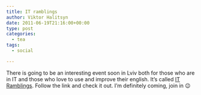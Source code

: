 ```yaml
---
title: IT ramblings
author: Viktor Halitsyn
date: 2011-06-19T21:16:00+00:00
type: post
categories:
  - tea
tags:
  - social

---
```

There is going to be an interesting event soon in Lviv both for those who are in IT and those who love to use and improve their english. It&#8217;s called [IT Ramblings][1]. Follow the link and check it out. I&#8217;m definitely coming, join in 😉

 [1]: http://lviv-it-ramblings.blogspot.com/2011/06/first-meeting-on-june-28th.html